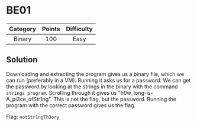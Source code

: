 # BE01

| Category | Points | Difficulty |
| :------: | :----: | :--------: |
| Binary | 100 | Easy |

## Solution

Downloading and extracting the program gives us a binary file, which we can run (preferably in a VM). Running it asks us for a password. We can get the password by looking at the strings in the binary with the command `strings program`. Scrolling through it gives us "h0w\_long-is-A\_pi3ce\_ofStr1ng". This is not the flag, but the password. Running the program with the correct password gives us the flag.

Flag: `notStr1ngTh3ory`
